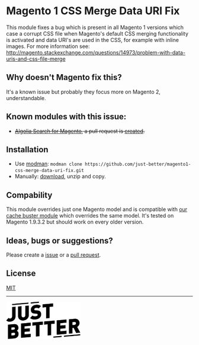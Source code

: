 # Magento 1 CSS Merge Data URI Fix

This module fixes a bug which is present in all Magento 1 versions which case a corrupt CSS file when Magento's default CSS merging functionality is activated and data URI's are used in the CSS, for example with inline images. For more information see: http://magento.stackexchange.com/questions/14973/problem-with-data-uris-and-css-file-merge

## Why doesn't Magento fix this?

It's a known issue but probably they focus more on Magento 2, understandable.

## Known modules with this issue:

- ~~[Algolia Search for Magento](https://github.com/algolia/algoliasearch-magento), a pull request is [created](https://github.com/algolia/algoliasearch-magento/issues/739).~~

## Installation

* Use [modman](https://github.com/colinmollenhour/modman): `modman clone https://github.com/just-better/magento1-css-merge-data-uri-fix.git`
* Manually: [download](https://github.com/just-better/magento1-css-merge-data-uri-fix/archive/master.zip), unzip and copy.

## Compability
This module overrides just one Magento model and is compatible with [our cache buster module](https://github.com/just-better/magento1-cache-buster) which overrides the same model. It's tested on Magento 1.9.3.2 but should work on every older version.

## Ideas, bugs or suggestions?
Please create a [issue](https://github.com/just-better/magento1-css-merge-data-uri-fix/issues) or a [pull request](https://github.com/just-better/magento1-css-merge-data-uri-fix/pulls).

## License
[MIT](LICENSE.txt)

---

<a href="https://justbetter.nl" title="JustBetter"><img src="https://raw.githubusercontent.com/just-better/art/master/justbetter-logo.png" width="200px" alt="JustBetter logo"></a>
